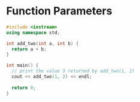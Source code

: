 # Function Parameters

```C++ runnable
#include <iostream>
using namespace std;

int add_two(int a, int b) {
  return a + b;
}

int main() {
  // print the value 3 returned by add_two(1, 2)
  cout << add_two(1, 2) << endl;
  
  return 0;
}
```

